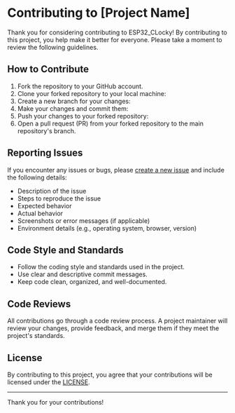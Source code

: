 # Contributing to [Project Name]

Thank you for considering contributing to ESP32_CLocky! By contributing to this project, you help make it better for everyone. Please take a moment to review the following guidelines.

## How to Contribute

1. Fork the repository to your GitHub account.
2. Clone your forked repository to your local machine:
3. Create a new branch for your changes:
4. Make your changes and commit them:
5. Push your changes to your forked repository:
6. Open a pull request (PR) from your forked repository to the main repository's branch.

## Reporting Issues

If you encounter any issues or bugs, please [create a new issue](https://github.com/peter-juett/ESP32_Clocky/issues) and include the following details:
- Description of the issue
- Steps to reproduce the issue
- Expected behavior
- Actual behavior
- Screenshots or error messages (if applicable)
- Environment details (e.g., operating system, browser, version)

## Code Style and Standards

- Follow the coding style and standards used in the project.
- Use clear and descriptive commit messages.
- Keep code clean, organized, and well-documented.

## Code Reviews

All contributions go through a code review process. A project maintainer will review your changes, provide feedback, and merge them if they meet the project's standards.

## License

By contributing to this project, you agree that your contributions will be licensed under the [LICENSE](https://github.com/peter-juett/ESP32_Clocky/blob/main/LICENSE).

---

Thank you for your contributions!

